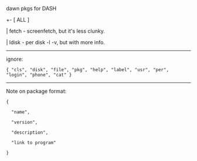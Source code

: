 dawn pkgs for DASH

+- [ ALL ]

| fetch - screenfetch, but it's less clunky.

| ldisk - per disk -l -v, but with more info.

---

ignore:

``
{
  "cls",
  "disk",
  "file",
  "pkg",
  "help",
  "label",
  "usr",
  "per",
  "login",
  "phone",
  "cat"
}
``

---

Note on package format:

```
{

  "name",

  "version",

  "description",
  
  "link to program"

}
```
